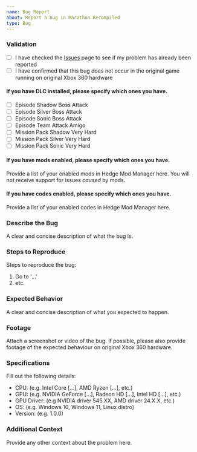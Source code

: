 ```yaml
---
name: Bug Report
about: Report a bug in Marathon Recompiled
type: Bug
---
```


### Validation
- [ ] I have checked the [Issues](https://github.com/sonicnext-dev/MarathonRecomp/issues) page to see if my problem has already been reported
- [ ] I have confirmed that this bug does not occur in the original game running on original Xbox 360 hardware

#### If you have DLC installed, please specify which ones you have.
- [ ] Episode Shadow Boss Attack
- [ ] Episode Silver Boss Attack
- [ ] Episode Sonic Boss Attack
- [ ] Episode Team Attack Amigo
- [ ] Mission Pack Shadow Very Hard
- [ ] Mission Pack Silver Very Hard
- [ ] Mission Pack Sonic Very Hard

#### If you have mods enabled, please specify which ones you have.
Provide a list of your enabled mods in Hedge Mod Manager here. You will not receive support for issues *caused* by mods.

#### If you have codes enabled, please specify which ones you have.
Provide a list of your enabled codes in Hedge Mod Manager here.

### Describe the Bug
A clear and concise description of what the bug is.

### Steps to Reproduce
Steps to reproduce the bug:
1. Go to '...'
2. etc.

### Expected Behavior
A clear and concise description of what you expected to happen.

### Footage
Attach a screenshot or video of the bug. If possible, please also provide footage of the expected behaviour on original Xbox 360 hardware.

### Specifications
Fill out the following details:
 - CPU: (e.g. Intel Core [...], AMD Ryzen [...], etc.)
 - GPU: (e.g. NVIDIA GeForce [...], Radeon HD [...], Intel HD [...], etc.)
 - GPU Driver: (e.g NVIDIA driver 545.XX, AMD driver 24.X.X, etc.)
 - OS: (e.g. Windows 10, Windows 11, Linux distro)
 - Version: (e.g. 1.0.0)

### Additional Context
Provide any other context about the problem here.
